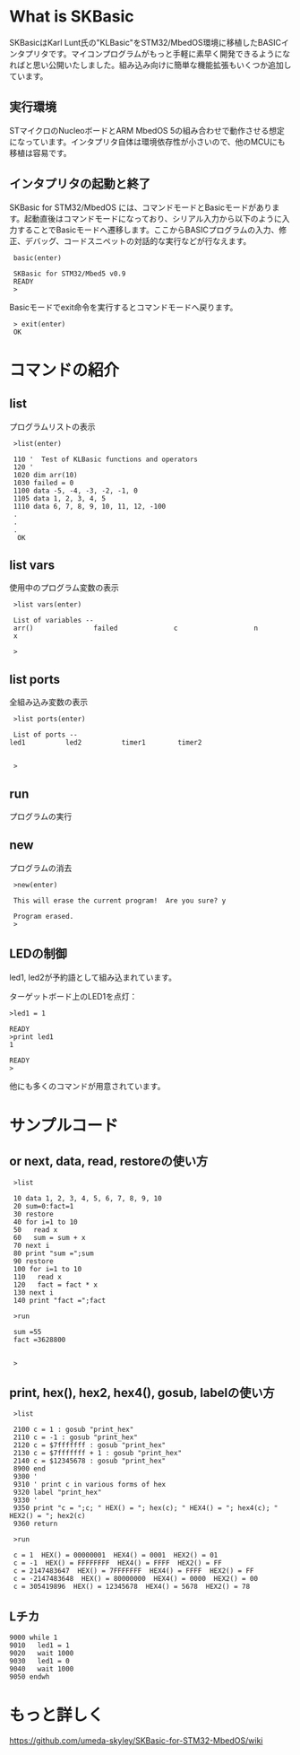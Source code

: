 # What is SKBasic
SKBasicはKarl Lunt氏の"KLBasic"をSTM32/MbedOS環境に移植したBASICインタプリタです。マイコンプログラムがもっと手軽に素早く開発できるようになればと思い公開いたしました。組み込み向けに簡単な機能拡張もいくつか追加しています。

## 実行環境
STマイクロのNucleoボードとARM MbedOS 5の組み合わせで動作させる想定になっています。インタプリタ自体は環境依存性が小さいので、他のMCUにも移植は容易です。

## インタプリタの起動と終了
SKBasic for STM32/MbedOS には、コマンドモードとBasicモードがあります。起動直後はコマンドモードになっており、シリアル入力から以下のように入力することでBasicモードへ遷移します。ここからBASICプログラムの入力、修正、デバッグ、コードスニペットの対話的な実行などが行なえます。
```
 basic(enter)
 
 SKBasic for STM32/Mbed5 v0.9
 READY
 >
```
Basicモードでexit命令を実行するとコマンドモードへ戻ります。
```
 > exit(enter)
 OK
```

# コマンドの紹介
## list
プログラムリストの表示
```
 >list(enter)
 
 110 '  Test of KLBasic functions and operators
 120 '
 1020 dim arr(10)
 1030 failed = 0
 1100 data -5, -4, -3, -2, -1, 0
 1105 data 1, 2, 3, 4, 5
 1110 data 6, 7, 8, 9, 10, 11, 12, -100
 .
 .
 .
  OK
```

## list vars
使用中のプログラム変数の表示
```
 >list vars(enter)
 
 List of variables --
 arr()               failed              c                   n
 x
 
 >
```
 
## list ports
全組み込み変数の表示
```
 >list ports(enter)
 
 List of ports --
led1          led2          timer1        timer2
 
 
 >
```
 
## run
プログラムの実行

## new
プログラムの消去
```
 >new(enter)
 
 This will erase the current program!  Are you sure? y
 
 Program erased.
 >
```

## LEDの制御
led1, led2が予約語として組み込まれています。

ターゲットボード上のLED1を点灯：
```
>led1 = 1

READY
>print led1
1

READY
>
```

他にも多くのコマンドが用意されています。

# サンプルコード
## or next, data, read, restoreの使い方
```
 >list
 
 10 data 1, 2, 3, 4, 5, 6, 7, 8, 9, 10
 20 sum=0:fact=1
 30 restore
 40 for i=1 to 10
 50   read x
 60   sum = sum + x
 70 next i
 80 print "sum =";sum
 90 restore
 100 for i=1 to 10
 110   read x
 120   fact = fact * x
 130 next i
 140 print "fact =";fact
 
 >run
 
 sum =55
 fact =3628800
 
 
 >
```

## print, hex(), hex2, hex4(), gosub, labelの使い方
```
 >list
 
 2100 c = 1 : gosub "print_hex"
 2110 c = -1 : gosub "print_hex"
 2120 c = $7fffffff : gosub "print_hex"
 2130 c = $7fffffff + 1 : gosub "print_hex"
 2140 c = $12345678 : gosub "print_hex"
 8900 end
 9300 '
 9310 ' print c in various forms of hex
 9320 label "print_hex"
 9330 '
 9350 print "c = ";c; " HEX() = "; hex(c); " HEX4() = "; hex4(c); " HEX2() = "; hex2(c)
 9360 return
 
 >run
 
 c = 1  HEX() = 00000001  HEX4() = 0001  HEX2() = 01
 c = -1  HEX() = FFFFFFFF  HEX4() = FFFF  HEX2() = FF
 c = 2147483647  HEX() = 7FFFFFFF  HEX4() = FFFF  HEX2() = FF
 c = -2147483648  HEX() = 80000000  HEX4() = 0000  HEX2() = 00
 c = 305419896  HEX() = 12345678  HEX4() = 5678  HEX2() = 78
```

## Lチカ
```
9000 while 1
9010   led1 = 1
9020   wait 1000
9030   led1 = 0
9040   wait 1000
9050 endwh
```

# もっと詳しく
https://github.com/umeda-skyley/SKBasic-for-STM32-MbedOS/wiki
